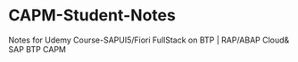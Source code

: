 # CAPM-Student-Notes
Notes for Udemy Course-SAPUI5/Fiori FullStack on BTP | RAP/ABAP Cloud&amp; SAP BTP CAPM
